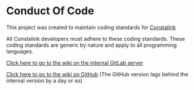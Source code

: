 # Conduct Of Code

This project was created to maintain coding standards for [Constalink](https://constalink.com)

All Constalink developers must adhere to these coding standards. These coding standards are generic by nature and apply
to all programming languages.

[Click here to go to the wiki on the internal GitLab server](https://gitlab.consta.link/constalink/ConductOfCode/wikis/home)  

[Click here to go to the wiki on GitHub](https://github.com/constalink/ConductOfCode/wiki) (The GitHub version lags behind the internal version by a day or so)